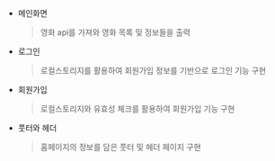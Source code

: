 - 메인화면
    
    > 영화 api를 가져와 영화 목록 및 정보들을 출력
    > 
- 로그인
    
    > 로컬스토리지를 활용하여 회원가입 정보를 기반으로 로그인 기능 구현
    > 
- 회원가입
    
    > 로컬스토리지와 유효성 체크를 활용하여 회원가입 기능 구현
    > 
- 풋터와 헤더
   
    > 홈페이지의 정보를 담은 풋터 및 헤더 페이지 구현
    > 
